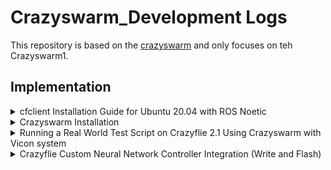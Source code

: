 # Crazyswarm_Development Logs
This repository is based on the [crazyswarm](https://github.com/USC-ACTLab/crazyswarm/tree/master) and only focuses on teh Crazyswarm1.

## Implementation

<details>
<summary>cfclient Installation Guide for Ubuntu 20.04 with ROS Noetic</summary>

### Prerequisites
This project requires Python 3.8 - 3.12.

### Step 1: Install Dependencies
Open a terminal and run the following commands to install the necessary system dependencies:

```bash
  sudo apt update
  sudo apt install -y git libxcb-xinerama0 libxcb-cursor0
```
### Step 2: Install Anaconda
If you haven't installed Anaconda yet, download and install it from [Anaconda's official website](https://www.anaconda.com/products/individual).

### Step 3: Create and Activate a Virtual Environment
Create a new virtual environment with Python 3.8 (or your desired version):

```bash
  conda create -n cfclient-env python=3.8
  conda activate cfclient-env
```

### Step 4: Install ROS Noetic Dependencies
Source your ROS Noetic setup script:

```bash
  source /opt/ros/noetic/setup.bash
```

### Step 5: Clone the Repository
Clone the `crazyflie-clients-python` repository:

```bash
  git clone https://github.com/bitcraze/crazyflie-clients-python
  cd crazyflie-clients-python
```
### Step 6: Install the Client
Install the client in editable mode:

```bash
  pip install -e .
```
For development mode, use:
```bash
  pip install -e .[dev]
```
### Step 7: Set up udev Permissions
Set up udev permissions for Crazyradio. Follow the instructions in the [cflib installation guide](https://www.bitcraze.io/documentation/repository/crazyflie-lib-python/master/installation/).

Note: *For detailed solutions to issues where cfclient cannot be opened - USB permissions issue (unable to use Crazyradio):
Follow the instructions in the [USB permissions | Bitcraze](https://www.bitcraze.io/documentation/repository/crazyflie-lib-python/master/installation/usb_permissions/
).
### Step 8: Running the Client
You can run the client with the following commands:

```bash
  cfclient
```
or with:
```bash
  python -m cfclient.gui
```

### Addition 

In the later development, we found that there is conflict between conda and ros, so:

* For later operation, do not use use conda.

* For cfclient, you can both use or not use conda.

</details>

<details>
<summary>Crazyswarm Installation</summary>
Please follow the [instructions](https://crazyswarm.readthedocs.io/en/latest/).
  
From Changelog section to Overview section.
</details>

<details>
<summary>Running a Real World Test Script on Crazyflie 2.1 Using Crazyswarm with Vicon system</summary>
  
#### Prerequisites
- Crazyflie 2.1
- Crazyswarm
- Vicon Tracker 3.10
- Single Marker
- There are conflicts between ros and conda environment, do not use conda.


#### Steps

1. **Connect both laptop and lab computer to same WIFI:**

2. **Add Crazyflie object to Vicon tracking system:**

   Attach the single marker to the appropriate position on the Crazyflie 2.1.
   
   Open Vicon System.
   
   Open Vicon Tracker 3.10 in computer.
   
   You can check that single marker as a point in the vicon system.

2. **Follow Crazyswarm instructions on [Configuration](https://crazyswarm.readthedocs.io/en/latest/configuration.html):**

   Here we choose Vicon as tracking system and Single Marker as object tracking mode.

   For Enumerate Crazyflies section, modify crazyflies.yaml with following parameters:
   
   ```
   # ros_ws/src/crazyswarm/launch/crazyflies.yaml
   crazyflies:
   - id: 1
    channel: 100
    initialPosition: [-2.26499, -1.61604, 0.032]
    type: CF21SingleMarker
   ```

   Do not do the Update firmware and Manage fleet with the Chooser sections.

4. **Turn on Crazyflie 2.1, ready for connection:**

5. **Run Hovering (hello, world):**

   4.1 Run the test script in simulation mode to make sure your Python interpreter is set up correctly:
   ```python
    python hello_world.py --sim
   ```
   In the 3D visualization, you should see a Crazyflie take off, hover for a few seconds, and then land.

   4.2 Start Ros:

   Open a new terminal and run
   
   ```python
    roscore
   ```

   4.3 Start the crazyswarm_server:
   ```python
    source ros_ws/devel/setup.bash
    roslaunch crazyswarm hover_swarm.launch
   ```

   You should see the Crazyflie 2.1 connect with laptop, there should be one light on Crazyflie 2.1 shows green and the radio device attached to the laptop will also show green light.

   A software rviz in laptop will launch and show the estimated pose of cf1.

   4.4 Run hello_world.py script in real world:

   Open a new terminal and run
  
   ```python
    source devel/setup.bash
    python hello_world.py
   ```
   * the hello_world.py is located in ros_ws/src/crazyswarm/script/
  
   ** Note:

   1. Before running hello_world.py scripts, we need to deactivate Conda or any other environments manager.
   2. Depending on library updating, some syntax of code needs to be changed.
  
   
</details>

<details>
<summary>Crazyflie Custom Neural Network Controller Integration (Write and Flash)</summary>
  
#### Prerequisites

- Crazyflie 2.1
- A pre-trained neural network model saved as `model_latest.pt` which contains all the necessary neural network data in a dict format.

#### Steps

1. **Write a script (`convert.py`) to load the neural network model dictionary and convert the parameters into C arrays, then write them into `model_parameters.c` file:**

    ```python
    import torch
    
    def tensor_to_c_array(tensor, name):
        array = tensor.cpu().numpy()  # Ensure the tensor is processed on CPU
        c_array = ""
        if len(array.shape) == 2:
            shape_str = f"[{array.shape[0]}][{array.shape[1]}]"
            c_array = f"static const float {name}{shape_str} = {{\n"
            for row in array:
                c_array += "    {" + ', '.join(map(str, row)) + "},\n"
            c_array += "};\n"
        elif len(array.shape) == 1:
            shape_str = f"[{array.shape[0]}]"
            c_array = f"static const float {name}{shape_str} = {{"
            c_array += ', '.join(map(str, array))
            c_array += "};\n"
        return c_array
    
    def recursive_convert(name, param, c_arrays):
        if isinstance(param, torch.Tensor):  # Check if the parameter is a tensor
            c_name = name.replace('.', '_')
            c_arrays.append(tensor_to_c_array(param, c_name))
        elif isinstance(param, dict):  # If it's a dictionary, process recursively
            for sub_name, sub_param in param.items():
                recursive_convert(f"{name}.{sub_name}", sub_param, c_arrays)
    
    # Load the model's state dictionary
    model_state_dict = torch.load('model_latest.pt', map_location=torch.device('cpu'))
    
    # Convert each parameter to C arrays
    c_arrays = []
    for name, param in model_state_dict.items():
        recursive_convert(name, param, c_arrays)
    
    # Write all C arrays to a file
    with open('model_parameters.c', 'w') as f:
        for c_array in c_arrays:
            if c_array:  # Write to file only if c_array is not empty
                f.write(c_array + '\n')

    ```

2. **In `model_parameters.c`, extracting the weights and biases for the policy neural network layers: (Not finished)**  

    ```c
    // Example of the generated C arrays for the policy layer
    static const float agent_ac_actor_pi_net_fcs_0_weight[64][17] = {...}
    static const float agent_ac_actor_pi_net_fcs_0_bias[64] = {...}

    // other layers
    ```

3. ** Define customized controller into crazyflie firmware:**

   add you own controller, located at src/modules/src/controller/controller.c:
    ```c
    static ControllerFcns controllerFunctions[] = {
    {.init = 0, .test = 0, .update = 0, .name = "None"}, // Any
    {.init = controllerPidInit, .test = controllerPidTest, .update = controllerPid, .name = "PID"},
    {.init = controllerMellingerFirmwareInit, .test = controllerMellingerFirmwareTest, .update = controllerMellingerFirmware, .name = "Mellinger"},
    {.init = controllerINDIInit, .test = controllerINDITest, .update = controllerINDI, .name = "INDI"},
    {.init = controllerBrescianiniInit, .test = controllerBrescianiniTest, .update = controllerBrescianini, .name = "Brescianini"},
    ## custom nn contorller
    {.init = controllerNNInit, .test = controllerNNTest, .update = controllerNN, .name="NN"}
    #ifdef CONFIG_CONTROLLER_OOT
    {.init = controllerOutOfTreeInit, .test = controllerOutOfTreeTest, .update = controllerOutOfTree, .name = "OutOfTree"},
    #endif
  };
    ```

4. ** Build crazyflie firmware and Flash into crazyflie with crazyradio:**
   
    Ⅰ. Turn off crazyflie
   
    Ⅱ. Start the Crazyflie in bootloader mode by pressing the power button for 3 seconds, both the blue light will flash.
   
    Ⅲ. Open a terminal to build and flash:
   
    ```bash
    cd crazyflie-firmware
    # build
    make -j8
    # flash
    make cload
    ```
  
    After flashing, restart crazyflie, connect to cfclient. 

    Open 'parameters' and 'console' tab, select 'stabilizer', select sub-parameter 'controller'.

    Set 'current value' in to 5 or higher(where the order you put your controller on menu). 

    Cfclient console will print out "CONTROLLER: Using $(name) controller.", switch controller successfully.
   
#### Todo:

1. Build customized controller in crazyflie-firmware
1. ~~Method to set as default controller~~
2. ~~Method to build firmware~~
3. ~~Method to flash firmware~~
4. Verification and testing


#### Can use for reference:

[GitHub - mahaitongdae/crazyflie-firmware at dev-nn](https://github.com/mahaitongdae/crazyflie-firmware/tree/dev-nn)

[build and flash](https://www.bitcraze.io/documentation/repository/crazyflie-firmware/master/building-and-flashing/build/)

[flash in crazyswarm](https://blog.csdn.net/zeye5731/article/details/109293157)

[bicrazy official add controller and estimator](https://www.bitcraze.io/2023/02/adding-an-estimator-or-controller/)

</details>


